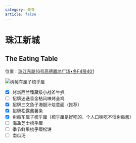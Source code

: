 ```yaml
---
category: 美食
article: false
---
```


# 珠江新城

## The Eating Table

<span class="icon iconfont icon-locate"></span> 位置：<a href="https://ditu.amap.com/place/B0FFGZI7W1" target="_blank">珠江东路16号高德置地广场•冬F4层401</a>

![树莓车厘子梳乎厘](https://img.sherry4869.com/blog/life/food/guangzhou/th/zjxc/the-eating-table/img.jpg)

- [x] 烤新西兰臻藏级小战斧牛扒
- [ ] 招牌迷迭香金桔风味烤全鸡
- [x] 招牌三文鱼子海胆汁烩意面（推荐）
- [x] 招牌松露酱薯条
- [x] 树莓车厘子梳乎厘（梳乎厘是好吃的，个人口味吃不惯树莓酱）
- [ ] 海盐芝士梳乎厘
- [ ] 季节鲜果梳乎厘松饼
- [ ] 南瓜汤
